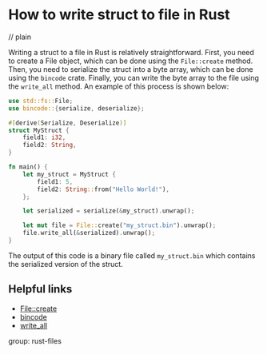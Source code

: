 # How to write struct to file in Rust
// plain

Writing a struct to a file in Rust is relatively straightforward. First, you need to create a File object, which can be done using the `File::create` method. Then, you need to serialize the struct into a byte array, which can be done using the `bincode` crate. Finally, you can write the byte array to the file using the `write_all` method. An example of this process is shown below:
```rust
use std::fs::File;
use bincode::{serialize, deserialize};

#[derive(Serialize, Deserialize)]
struct MyStruct {
    field1: i32,
    field2: String,
}

fn main() {
    let my_struct = MyStruct {
        field1: 5,
        field2: String::from("Hello World!"),
    };

    let serialized = serialize(&my_struct).unwrap();

    let mut file = File::create("my_struct.bin").unwrap();
    file.write_all(&serialized).unwrap();
}
```
The output of this code is a binary file called `my_struct.bin` which contains the serialized version of the struct.

## Helpful links
- [File::create](https://doc.rust-lang.org/std/fs/struct.File.html#method.create)
- [bincode](https://docs.rs/bincode/1.2.1/bincode/)
- [write_all](https://doc.rust-lang.org/std/io/trait.Write.html#method.write_all)

group: rust-files